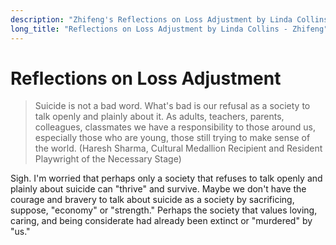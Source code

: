 ```yaml
---
description: "Zhifeng's Reflections on Loss Adjustment by Linda Collins."
long_title: "Reflections on Loss Adjustment by Linda Collins - Zhifeng"
---
```


# Reflections on Loss Adjustment

> Suicide is not a bad word. What's bad is our refusal as a society to talk openly and plainly about it. As adults, teachers, parents, colleagues, classmates we have a responsibility to those around us, especially those who are young, those still trying to make sense of the world. (Haresh Sharma, Cultural Medallion Recipient and Resident Playwright of the Necessary Stage)

Sigh. I'm worried that perhaps only a society that refuses to talk openly and plainly about suicide can "thrive" and survive. Maybe we don't have the courage and bravery to talk about suicide as a society by sacrificing, suppose, "economy" or "strength." Perhaps the society that values loving, caring, and being considerate had already been extinct or "murdered" by "us."

